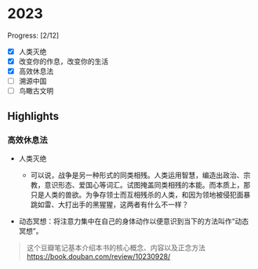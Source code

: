 # 2023

Progress: [2/12]

- [x] 人类灭绝
- [x] 改变你的作息，改变你的生活
- [x] 高效休息法
- [ ] 溯源中国
- [ ] 鸟瞰古文明

## Highlights

### 高效休息法

- 人类灭绝
  - 可以说，战争是另一种形式的同类相残。人类运用智慧，编造出政治、宗教，意识形态、爱国心等词汇。试图掩盖同类相残的本能。而本质上，那只是人类的兽欲。为争存领士而互相残杀的人类，和因为领地被侵犯面暴跳如雷、大打出手的黑猩猩，这两者有什么不一样？

- 动态冥想：将注意力集中在自己的身体动作以便意识到当下的方法叫作“动态冥想”。

> 这个豆瓣笔记基本介绍本书的核心概念、内容以及正念方法 <https://book.douban.com/review/10230928/>

